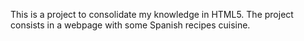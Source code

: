 This is a project to consolidate my knowledge in HTML5. The project consists in a webpage with some Spanish recipes cuisine. 